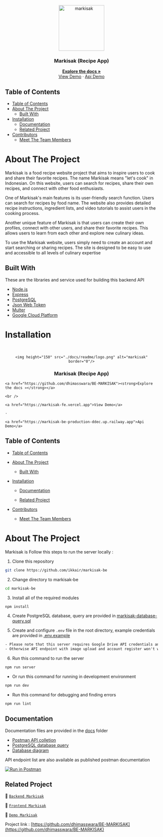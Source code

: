 <br />
<p align="center">
  <div align="center">
    <img height="150" src="./docs/readme/logo.png" alt="markisak" border="0"/>
  </div>
  <h3 align="center">Markisak (Recipe App)</h3>
  <p align="center">
    <a href="https://github.com/dhimasswara/BE-MARKISAK"><strong>Explore the docs »</strong></a>
    <br />
    <a href="https://markisak-fe.vercel.app">View Demo</a>
    ·
    <a href="https://markisak-be-production-ddec.up.railway.app">Api Demo</a>
  </p>
</p>

## Table of Contents

- [Table of Contents](#table-of-contents)
- [About The Project](#about-the-project)
  - [Built With](#built-with)
- [Installation](#installation)
  - [Documentation](#documentation)
  - [Related Project](#related-project)
- [Contributors](#contributors)
  - [Meet The Team Members](#meet-the-team-members)

# About The Project

Markisak is a food recipe website project that aims to inspire users to cook and share their favorite recipes. The name Markisak means "let's cook" in Indonesian. On this website, users can search for recipes, share their own recipes, and connect with other food enthusiasts.

One of Markisak's main features is its user-friendly search function. Users can search for recipes by food name. The website also provides detailed recipe instructions, ingredient lists, and video tutorials to assist users in the cooking process.

Another unique feature of Markisak is that users can create their own profiles, connect with other users, and share their favorite recipes. This allows users to learn from each other and explore new culinary ideas.

To use the Markisak website, users simply need to create an account and start searching or sharing recipes. The site is designed to be easy to use and accessible to all levels of culinary expertise

## Built With

These are the libraries and service used for building this backend API

- [Node.js](https://nodejs.org)
- [Express](https://expressjs.com)
- [PostgreSQL](https://www.postgresql.org)
- [Json Web Token](https://jwt.io)
- [Multer](https://github.com/expressjs/multer)
- [Google Cloud Platform](https://cloud.google.com)

# Installation
 <br />

<p align="center">

  <div align="center">

    <img height="150" src="./docs/readme/logo.png" alt="markisak" border="0"/>

  </div>

  <h3 align="center">Markisak (Recipe App)</h3>

  <p align="center">

    <a href="https://github.com/dhimasswara/BE-MARKISAK"><strong>Explore the docs »</strong></a>

    <br />

    <a href="https://markisak-fe.vercel.app">View Demo</a>

    ·

    <a href="https://markisak-be-production-ddec.up.railway.app">Api Demo</a>

  </p>

</p>



## Table of Contents



- [Table of Contents](#table-of-contents)

- [About The Project](#about-the-project)

  - [Built With](#built-with)

- [Installation](#installation)

  - [Documentation](#documentation)

  - [Related Project](#related-project)

- [Contributors](#contributors)

  - [Meet The Team Members](#meet-the-team-members)



# About The Project



Markisak is 
Follow this steps to run the server locally :

1. Clone this repository

```sh
git clone https://github.com/ikkair/markisak-be
```

2. Change directory to markisak-be

```sh
cd markisak-be
```

3. Install all of the required modules

```sh
npm install
```

4. Create PostgreSQL database, query are provided in [markisak-database-query.sql](./docs/markisak-database-query.sql)

5. Create and configure `.env` file in the root directory, example credentials are provided in [.env.example](./.env.example)

```txt
- Please note that this server requires Google Drive API credentials and Gmail service account
- Otherwise API endpoint with image upload and account register won't work properly
```

6. Run this command to run the server

```sh
npm run server
```

- Or run this command for running in development environment

```sh
npm run dev
```

- Run this command for debugging and finding errors

```sh
npm run lint
```

## Documentation

Documentation files are provided in the [docs](./docs) folder

- [Postman API colletion](./docs/Markisak-be.postman_collection.json)
- [PostgreSQL database query](./docs/markisak-database-query.sql)
- [Database diagram](./docs/markisak-database-diagram.png)

API endpoint list are also available as published postman documentation

[![Run in Postman](https://run.pstmn.io/button.svg)](https://documenter.getpostman.com/view/26309865/2s93XsYSGG)

## Related Project

:rocket: [`Backend Markisak`](https://github.com/dhimasswara/BE-MARKISAK)

:rocket: [`Frontend Markisak`](https://github.com/dhimasswara/UI-MARKISAK)

:rocket: [`Demo Markisak`](https://markisak-fe.vercel.app/)



Project link : [https://github.com/dhimasswara/BE-MARKISAK](https://github.com/dhimasswara/BE-MARKISAK)
